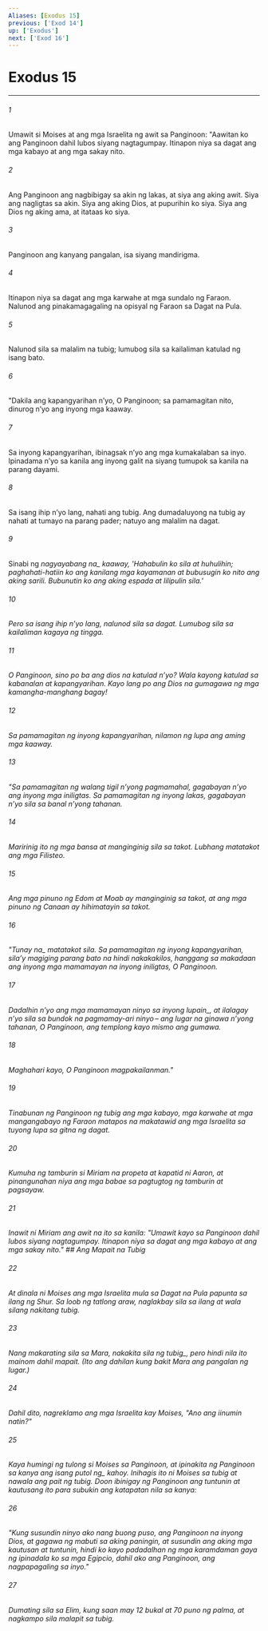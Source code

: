 ```yaml
---
Aliases: [Exodus 15]
previous: ['Exod 14']
up: ['Exodus']
next: ['Exod 16']
---
```

# Exodus 15

***






















###### 1 










Umawit si Moises at ang mga Israelita ng awit sa Panginoon: "Aawitan ko ang Panginoon dahil lubos siyang nagtagumpay. Itinapon niya sa dagat ang mga kabayo at ang mga sakay nito. 





















###### 2 










Ang Panginoon ang nagbibigay sa akin ng lakas, at siya ang aking awit. Siya ang nagligtas sa akin. Siya ang aking Dios, at pupurihin ko siya. Siya ang Dios ng aking ama, at itataas ko siya. 





















###### 3 










Panginoon ang kanyang pangalan, isa siyang mandirigma. 





















###### 4 










Itinapon niya sa dagat ang mga karwahe at mga sundalo ng Faraon. Nalunod ang pinakamagagaling na opisyal ng Faraon sa Dagat na Pula. 





















###### 5 










Nalunod sila sa malalim na tubig; lumubog sila sa kailaliman katulad ng isang bato. 





















###### 6 










"Dakila ang kapangyarihan nʼyo, O Panginoon; sa pamamagitan nito, dinurog nʼyo ang inyong mga kaaway. 





















###### 7 










Sa inyong kapangyarihan, ibinagsak nʼyo ang mga kumakalaban sa inyo. Ipinadama nʼyo sa kanila ang inyong galit na siyang tumupok sa kanila na parang dayami. 





















###### 8 










Sa isang ihip nʼyo lang, nahati ang tubig. Ang dumadaluyong na tubig ay nahati at tumayo na parang pader; natuyo ang malalim na dagat. 





















###### 9 










Sinabi ng <i class="trans-change">nagyayabang na_ kaaway, 'Hahabulin ko sila at huhulihin; paghahati-hatiin ko ang kanilang mga kayamanan at bubusugin ko nito ang aking sarili. Bubunutin ko ang aking espada at lilipulin sila.' 





















###### 10 










Pero sa isang ihip nʼyo lang, nalunod sila sa dagat. Lumubog sila sa kailaliman kagaya ng tingga. 





















###### 11 










O Panginoon, sino po ba ang dios na katulad nʼyo? Wala kayong katulad sa kabanalan at kapangyarihan. Kayo lang po ang Dios na gumagawa ng mga kamangha-manghang bagay! 





















###### 12 










Sa pamamagitan ng inyong kapangyarihan, nilamon ng lupa ang aming mga kaaway. 





















###### 13 










"Sa pamamagitan ng walang tigil nʼyong pagmamahal, gagabayan nʼyo ang inyong mga iniligtas. Sa pamamagitan ng inyong lakas, gagabayan nʼyo sila sa banal nʼyong tahanan. 





















###### 14 










Maririnig ito ng mga bansa at manginginig sila sa takot. Lubhang matatakot ang mga Filisteo. 





















###### 15 










Ang mga pinuno ng Edom at Moab ay manginginig sa takot, at ang mga pinuno ng Canaan ay hihimatayin sa takot. 





















###### 16 










"<i class="trans-change">Tunay na_ matatakot sila. Sa pamamagitan ng inyong kapangyarihan, silaʼy magiging parang bato na hindi nakakakilos, hanggang sa makadaan ang inyong mga mamamayan na inyong iniligtas, O Panginoon. 





















###### 17 










Dadalhin nʼyo ang mga mamamayan ninyo <i class="trans-change">sa inyong lupain_, at ilalagay nʼyo sila sa bundok na pagmamay-ari ninyo – ang lugar na ginawa nʼyong tahanan, O Panginoon, ang templong kayo mismo ang gumawa. 





















###### 18 










Maghahari kayo, O Panginoon magpakailanman." 





















###### 19 










Tinabunan ng Panginoon ng tubig ang mga kabayo, mga karwahe at mga mangangabayo ng Faraon matapos na makatawid ang mga Israelita sa tuyong lupa sa gitna ng dagat. 





















###### 20 










Kumuha ng tamburin si Miriam na propeta at kapatid ni Aaron, at pinangunahan niya ang mga babae sa pagtugtog ng tamburin at pagsayaw. 





















###### 21 










Inawit ni Miriam ang awit na ito sa kanila: "Umawit kayo sa Panginoon dahil lubos siyang nagtagumpay. Itinapon niya sa dagat ang mga kabayo at ang mga sakay nito." ## Ang Mapait na Tubig 





















###### 22 










At dinala ni Moises ang mga Israelita mula sa Dagat na Pula papunta sa ilang ng Shur. Sa loob ng tatlong araw, naglakbay sila sa ilang at wala silang nakitang tubig. 





















###### 23 










Nang makarating sila sa Mara, <i class="trans-change">nakakita sila ng tubig_, pero hindi nila ito mainom dahil mapait. (Ito ang dahilan kung bakit Mara ang pangalan ng lugar.) 





















###### 24 










Dahil dito, nagreklamo ang mga Israelita kay Moises, "Ano ang iinumin natin?" 





















###### 25 










Kaya humingi ng tulong si Moises sa Panginoon, at ipinakita ng Panginoon sa kanya ang isang <i class="trans-change">putol ng_ kahoy. Inihagis ito ni Moises sa tubig at nawala ang pait ng tubig. Doon ibinigay ng Panginoon ang tuntunin at kautusang ito para subukin ang katapatan nila sa kanya: 





















###### 26 










"Kung susundin ninyo ako nang buong puso, ang Panginoon na inyong Dios, at gagawa ng mabuti sa aking paningin, at susundin ang aking mga kautusan at tuntunin, hindi ko kayo padadalhan ng mga karamdaman gaya ng ipinadala ko sa mga Egipcio, dahil ako ang Panginoon, ang nagpapagaling sa inyo." 





















###### 27 










Dumating sila sa Elim, kung saan may 12 bukal at 70 puno ng palma, at nagkampo sila malapit sa tubig.
